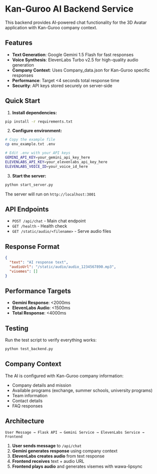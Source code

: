 # Kan-Guroo AI Backend Service

This backend provides AI-powered chat functionality for the 3D Avatar application with Kan-Guroo company context.

## Features

- **Text Generation**: Google Gemini 1.5 Flash for fast responses
- **Voice Synthesis**: ElevenLabs Turbo v2.5 for high-quality audio generation
- **Company Context**: Uses Company_data.json for Kan-Guroo specific responses
- **Performance**: Target <4 seconds total response time
- **Security**: API keys stored securely on server-side

## Quick Start

1. **Install dependencies:**
```bash
pip install -r requirements.txt
```

2. **Configure environment:**
```bash
# Copy the example file
cp env_example.txt .env

# Edit .env with your API keys
GEMINI_API_KEY=your_gemini_api_key_here
ELEVENLABS_API_KEY=your_elevenlabs_api_key_here
ELEVENLABS_VOICE_ID=your_voice_id_here
```

3. **Start the server:**
```bash
python start_server.py
```

The server will run on `http://localhost:3001`

## API Endpoints

- `POST /api/chat` - Main chat endpoint
- `GET /health` - Health check
- `GET /static/audio/<filename>` - Serve audio files

## Response Format

```json
{
  "text": "AI response text",
  "audioUrl": "/static/audio/audio_1234567890.mp3",
  "visemes": []
}
```

## Performance Targets

- **Gemini Response**: <2000ms
- **ElevenLabs Audio**: <1500ms
- **Total Response**: <4000ms

## Testing

Run the test script to verify everything works:
```bash
python test_backend.py
```

## Company Context

The AI is configured with Kan-Guroo company information:
- Company details and mission
- Available programs (exchange, summer schools, university programs)
- Team information
- Contact details
- FAQ responses

## Architecture

```
User Message → Flask API → Gemini Service → ElevenLabs Service → Frontend
```

1. **User sends message** to `/api/chat`
2. **Gemini generates response** using company context
3. **ElevenLabs creates audio** from text response
4. **Frontend receives** text + audio URL
5. **Frontend plays audio** and generates visemes with wawa-lipsync
